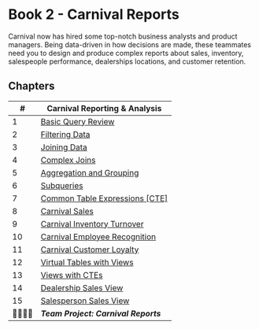 # Book 2 - Carnival Reports

Carnival now has hired some top-notch business analysts and product managers. Being data-driven in how decisions are made, these teammates need you to design and produce complex reports about sales, inventory, salespeople performance, dealerships locations, and customer retention.

## Chapters

| #  | Carnival Reporting &amp; Analysis |
|--|--|
| 1 | [Basic Query Review](./chapters/QUERY_REVIEW.md) |
| 2 | [Filtering Data](./chapters/WHERE_CLAUSES.md) |
| 3 | [Joining Data](./chapters/JOIN_OVERVIEW.md) |
| 4 | [Complex Joins](./chapters/COMPLEX_QUERIES.md) |
| 5 | [Aggregation and Grouping](./chapters/AGGREGATION.md) |
| 6 | [Subqueries](./chapters/SUBQUERY.md) |
| 7 | [Common Table Expressions \[CTE\]](./chapters/CTE.md) |
| 8 | [Carnival Sales](./chapters/SALES.md) |
| 9 | [Carnival Inventory Turnover](./chapters/INVENTORY.md) |
| 10 | [Carnival Employee Recognition](./chapters/EMPLOYEES.md) |
| 11 | [Carnival Customer Loyalty](./chapters/CUSTOMERS.md) |
| 12 | [Virtual Tables with Views](./chapters/VIEWS.md) |
| 13 | [Views with CTEs](./chapters/CTE_VIEWS.md) |
| 14 | [Dealership Sales View](./chapters/DEALER_VIEW.md) |
| 15 | [Salesperson Sales View](./chapters/SALESPERSON_VIEW.md) |
| 👨‍👨‍👦‍👦 | **_Team Project: Carnival Reports_** |
